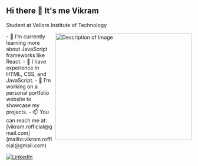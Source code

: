 ## Hi there 👋 It's me Vikram

Student at Vellore Institute of Technology

<img align="right" width="370" height="290" src="https://i.pinimg.com/originals/47/f0/34/47f0342cec72b800463bf003eac1257e.gif" alt="Description of Image">
- 🌱 I’m currently learning more about JavaScript frameworks like React.
- 💼 I have experience in HTML, CSS, and JavaScript.
- 🔭 I’m working on a personal portfolio website to showcase my projects.
- 📫 You can reach me at:[vikram.rofficial@gmail.com](mailto:vikram.rofficial@gmail.com)

[![LinkedIn](https://upload.wikimedia.org/wikipedia/commons/0/01/LinkedIn_Logo.png)](https://www.linkedin.com/in/vikramr16)
<!--
**Vikramr16/Vikramr16** is a ✨ _special_ ✨ repository because its `README.md` (this file) appears on your GitHub profile.

Here are some ideas to get you started:

- 🔭 I’m currently working on ...
- 🌱 I’m currently learning ...
- 👯 I’m looking to collaborate on ...
- 🤔 I’m looking for help with ...
- 💬 Ask me about ...
- 📫 How to reach me: ...
- 😄 Pronouns: ...
- ⚡ Fun fact: ...
-->
